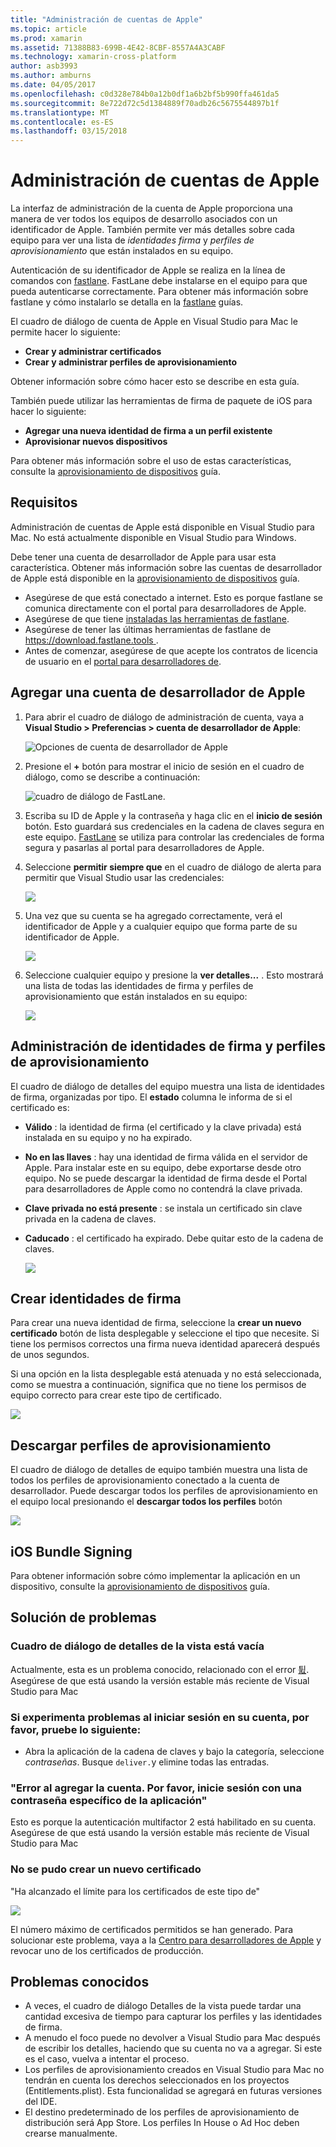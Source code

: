 ```yaml
---
title: "Administración de cuentas de Apple"
ms.topic: article
ms.prod: xamarin
ms.assetid: 71388B83-699B-4E42-8CBF-8557A4A3CABF
ms.technology: xamarin-cross-platform
author: asb3993
ms.author: amburns
ms.date: 04/05/2017
ms.openlocfilehash: c0d328e784b0a12b0df1a6b2bf5b990ffa461da5
ms.sourcegitcommit: 8e722d72c5d1384889f70adb26c5675544897b1f
ms.translationtype: MT
ms.contentlocale: es-ES
ms.lasthandoff: 03/15/2018
---
```

# <a name="apple-account-management"></a>Administración de cuentas de Apple

La interfaz de administración de la cuenta de Apple proporciona una manera de ver todos los equipos de desarrollo asociados con un identificador de Apple. También permite ver más detalles sobre cada equipo para ver una lista de _identidades firma_ y _perfiles de aprovisionamiento_ que están instalados en su equipo.

Autenticación de su identificador de Apple se realiza en la línea de comandos con [fastlane](https://fastlane.tools/). FastLane debe instalarse en el equipo para que pueda autenticarse correctamente. Para obtener más información sobre fastlane y cómo instalarlo se detalla en la [fastlane](~/ios/deploy-test/provisioning/fastlane/index.md) guías.

El cuadro de diálogo de cuenta de Apple en Visual Studio para Mac le permite hacer lo siguiente:

* **Crear y administrar certificados** 
* **Crear y administrar perfiles de aprovisionamiento** 

Obtener información sobre cómo hacer esto se describe en esta guía.

También puede utilizar las herramientas de firma de paquete de iOS para hacer lo siguiente:

* **Agregar una nueva identidad de firma a un perfil existente** 
* **Aprovisionar nuevos dispositivos** 

Para obtener más información sobre el uso de estas características, consulte la [aprovisionamiento de dispositivos](~/ios/get-started/installation/device-provisioning/index.md) guía.
️
## <a name="requirements"></a>Requisitos

Administración de cuentas de Apple está disponible en Visual Studio para Mac. No está actualmente disponible en Visual Studio para Windows.

Debe tener una cuenta de desarrollador de Apple para usar esta característica. Obtener más información sobre las cuentas de desarrollador de Apple está disponible en la [aprovisionamiento de dispositivos](~/ios/get-started/installation/device-provisioning/index.md) guía.

- Asegúrese de que está conectado a internet. Esto es porque fastlane se comunica directamente con el portal para desarrolladores de Apple.
- Asegúrese de que tiene [instaladas las herramientas de fastlane](~/ios/deploy-test/provisioning/fastlane/index.md#Installation).
- Asegúrese de tener las últimas herramientas de fastlane de [ https://download.fastlane.tools ](https://download.fastlane.tools).
- Antes de comenzar, asegúrese de que acepte los contratos de licencia de usuario en el [portal para desarrolladores de](https://developer.apple.com/account/).

## <a name="adding-an-apple-developer-account"></a>Agregar una cuenta de desarrollador de Apple

1. Para abrir el cuadro de diálogo de administración de cuenta, vaya a **Visual Studio > Preferencias > cuenta de desarrollador de Apple**:

    ![Opciones de cuenta de desarrollador de Apple](apple-account-management-images/image1.png)

2. Presione el  **+**  botón para mostrar el inicio de sesión en el cuadro de diálogo, como se describe a continuación: 

    ![cuadro de diálogo de FastLane.](apple-account-management-images/image2.png)

4. Escriba su ID de Apple y la contraseña y haga clic en el **inicio de sesión** botón. Esto guardará sus credenciales en la cadena de claves segura en este equipo. [FastLane](~/ios/deploy-test/provisioning/fastlane/index.md) se utiliza para controlar las credenciales de forma segura y pasarlas al portal para desarrolladores de Apple.
 
5. Seleccione **permitir siempre que** en el cuadro de diálogo de alerta para permitir que Visual Studio usar las credenciales:

    ![](apple-account-management-images/image4.png)

6. Una vez que su cuenta se ha agregado correctamente, verá el identificador de Apple y a cualquier equipo que forma parte de su identificador de Apple.

    ![](apple-account-management-images/image5.png)

7. Seleccione cualquier equipo y presione la **ver detalles...** . Esto mostrará una lista de todas las identidades de firma y perfiles de aprovisionamiento que están instalados en su equipo:

    ![](apple-account-management-images/image6.png)


<a name="managing" />


## <a name="managing-signing-identities-and-provisioning-profiles"></a>Administración de identidades de firma y perfiles de aprovisionamiento

El cuadro de diálogo de detalles del equipo muestra una lista de identidades de firma, organizadas por tipo. El **estado** columna le informa de si el certificado es: 

* **Válido** : la identidad de firma (el certificado y la clave privada) está instalada en su equipo y no ha expirado.

* **No en las llaves** : hay una identidad de firma válida en el servidor de Apple. Para instalar este en su equipo, debe exportarse desde otro equipo. No se puede descargar la identidad de firma desde el Portal para desarrolladores de Apple como no contendrá la clave privada.

* **Clave privada no está presente** : se instala un certificado sin clave privada en la cadena de claves.

* **Caducado** : el certificado ha expirado. Debe quitar esto de la cadena de claves.

  ![](apple-account-management-images/image7.png)

## <a name="create-a-signing-identities"></a>Crear identidades de firma

Para crear una nueva identidad de firma, seleccione la **crear un nuevo certificado** botón de lista desplegable y seleccione el tipo que necesite. Si tiene los permisos correctos una firma nueva identidad aparecerá después de unos segundos.

Si una opción en la lista desplegable está atenuada y no está seleccionada, como se muestra a continuación, significa que no tiene los permisos de equipo correcto para crear este tipo de certificado.

![](apple-account-management-images/image8.png)

## <a name="download-provisioning-profiles"></a>Descargar perfiles de aprovisionamiento

El cuadro de diálogo de detalles de equipo también muestra una lista de todos los perfiles de aprovisionamiento conectado a la cuenta de desarrollador. Puede descargar todos los perfiles de aprovisionamiento en el equipo local presionando el **descargar todos los perfiles** botón

![](apple-account-management-images/image9.png)

## <a name="ios-bundle-signing"></a>iOS Bundle Signing

Para obtener información sobre cómo implementar la aplicación en un dispositivo, consulte la [aprovisionamiento de dispositivos](~/ios/get-started/installation/device-provisioning/index.md) guía.

## <a name="troubleshooting"></a>Solución de problemas

### <a name="view-details-dialog-is-empty"></a>Cuadro de diálogo de detalles de la vista está vacía

Actualmente, esta es un problema conocido, relacionado con el error [&#53906;](https://bugzilla.xamarin.com/show_bug.cgi?id=53906). Asegúrese de que está usando la versión estable más reciente de Visual Studio para Mac

### <a name="if-you-are-experiencing-issues-logging-in-your-account-please-try-the-following"></a>Si experimenta problemas al iniciar sesión en su cuenta, por favor, pruebe lo siguiente:

* Abra la aplicación de la cadena de claves y bajo la categoría, seleccione *contraseñas*. Busque `deliver.`y elimine todas las entradas.

### <a name="error-adding-account-please-sign-in-with-an-app-specific-password"></a>"Error al agregar la cuenta. Por favor, inicie sesión con una contraseña específico de la aplicación"

Esto es porque la autenticación multifactor 2 está habilitado en su cuenta. Asegúrese de que está usando la versión estable más reciente de Visual Studio para Mac

### <a name="failed-to-create-new-certificate"></a>No se pudo crear un nuevo certificado
"Ha alcanzado el límite para los certificados de este tipo de"

![](apple-account-management-images/image10.png)

El número máximo de certificados permitidos se han generado. Para solucionar este problema, vaya a la [Centro para desarrolladores de Apple](https://developer.apple.com/account/ios/certificate/distribution) y revocar uno de los certificados de producción.

## <a name="known-issues"></a>Problemas conocidos

* A veces, el cuadro de diálogo Detalles de la vista puede tardar una cantidad excesiva de tiempo para capturar los perfiles y las identidades de firma.
* A menudo el foco puede no devolver a Visual Studio para Mac después de escribir los detalles, haciendo que su cuenta no va a agregar. Si este es el caso, vuelva a intentar el proceso.
* Los perfiles de aprovisionamiento creados en Visual Studio para Mac no tendrán en cuenta los derechos seleccionados en los proyectos (Entitlements.plist). Esta funcionalidad se agregará en futuras versiones del IDE.
* El destino predeterminado de los perfiles de aprovisionamiento de distribución será App Store. Los perfiles In House o Ad Hoc deben crearse manualmente.
